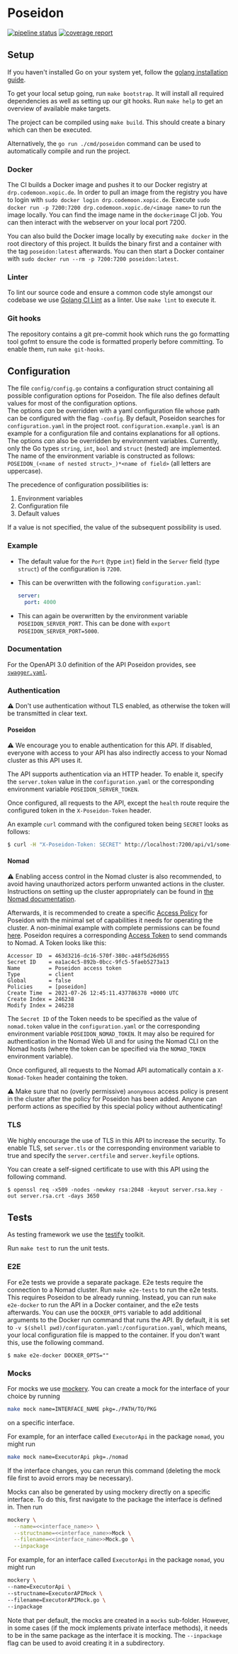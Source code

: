 # Poseidon

[![pipeline status](https://gitlab.hpi.de/codeocean/codemoon/poseidon/badges/main/pipeline.svg)](https://gitlab.hpi.de/codeocean/codemoon/poseidon/-/commits/main)
[![coverage report](https://gitlab.hpi.de/codeocean/codemoon/poseidon/badges/main/coverage.svg)](https://gitlab.hpi.de/codeocean/codemoon/poseidon/-/commits/main)

## Setup

If you haven't installed Go on your system yet, follow the [golang installation guide](https://golang.org/doc/install).

To get your local setup going, run `make bootstrap`. It will install all required dependencies as well as setting up our git hooks. Run `make help` to get an overview of available make targets.

The project can be compiled using `make build`. This should create a binary which can then be executed.

Alternatively, the `go run ./cmd/poseidon` command can be used to automatically compile and run the project.

### Docker

The CI builds a Docker image and pushes it to our Docker registry at `drp.codemoon.xopic.de`. In order to pull an image from the registry you have to login with `sudo docker login drp.codemoon.xopic.de`. Execute `sudo docker run -p 7200:7200 drp.codemoon.xopic.de/<image name>` to run the image locally. You can find the image name in the `dockerimage` CI job. You can then interact with the webserver on your local port 7200.

You can also build the Docker image locally by executing `make docker` in the root directory of this project. It builds the binary first and a container with the tag `poseidon:latest` afterwards. You can then start a Docker container with `sudo docker run --rm -p 7200:7200 poseidon:latest`.

### Linter

To lint our source code and ensure a common code style amongst our codebase we use [Golang CI Lint](https://golangci-lint.run/usage/install/#local-installation) as a linter. Use `make lint` to execute it.

### Git hooks

The repository contains a git pre-commit hook which runs the go formatting tool gofmt to ensure the code is formatted properly before committing. To enable them, run `make git-hooks`.

## Configuration

The file `config/config.go` contains a configuration struct containing all possible configuration options for Poseidon. The file also defines default values for most of the configuration options.  
The options *can* be overridden with a yaml configuration file whose path can be configured with the flag `-config`. By default, Poseidon searches for `configuration.yaml` in the project root. `configuration.example.yaml` is an example for a configuration file and contains explanations for all options.  
The options *can* also be overridden by environment variables. Currently, only the Go types `string`, `int`, `bool` and `struct` (nested) are implemented. The name of the environment variable is constructed as follows: `POSEIDON_(<name of nested struct>_)*<name of field>` (all letters are uppercase).

The precedence of configuration possibilities is:

1. Environment variables
1. Configuration file
1. Default values

If a value is not specified, the value of the subsequent possibility is used.

### Example

- The default value for the `Port` (type `int`) field in the `Server` field (type `struct`) of the configuration is `7200`.
- This can be overwritten with the following `configuration.yaml`:

  ```yaml
  server:
    port: 4000
  ```

- This can again be overwritten by the environment variable `POSEIDON_SERVER_PORT`. This can be done with `export POSEIDON_SERVER_PORT=5000`.

### Documentation

For the OpenAPI 3.0 definition of the API Poseidon provides, see [`swagger.yaml`](api/swagger.yaml).

### Authentication

⚠️ Don't use authentication without TLS enabled, as otherwise the token will be transmitted in clear text.

#### Poseidon

⚠ We encourage you to enable authentication for this API. If disabled, everyone with access to your API has also indirectly access to your Nomad cluster as this API uses it.

The API supports authentication via an HTTP header. To enable it, specify the `server.token` value in the `configuration.yaml` or the corresponding environment variable `POSEIDON_SERVER_TOKEN`.

Once configured, all requests to the API, except the `health` route require the configured token in the `X-Poseidon-Token` header.

An example `curl` command with the configured token being `SECRET` looks as follows:

```bash
$ curl -H "X-Poseidon-Token: SECRET" http://localhost:7200/api/v1/some-protected-route
```

#### Nomad

⚠ Enabling access control in the Nomad cluster is also recommended, to avoid having unauthorized actors perform unwanted actions in the cluster. Instructions on setting up the cluster appropriately can be found in [the Nomad documentation](https://learn.hashicorp.com/collections/nomad/access-control).

Afterwards, it is recommended to create a specific [Access Policy](https://learn.hashicorp.com/tutorials/nomad/access-control-policies?in=nomad/access-control) for Poseidon with the minimal set of capabilities it needs for operating the cluster. A non-minimal example with complete permissions can be found [here](docs/poseidon_policy.hcl). Poseidon requires a corresponding [Access Token](https://learn.hashicorp.com/tutorials/nomad/access-control-tokens?in=nomad/access-control) to send commands to Nomad. A Token looks like this:

```text
Accessor ID  = 463d3216-dc16-570f-380c-a48f5d26d955
Secret ID    = ea1ac4c5-892b-0bcc-9fc5-5faeb5273a13
Name         = Poseidon access token
Type         = client
Global       = false
Policies     = [poseidon]
Create Time  = 2021-07-26 12:45:11.437786378 +0000 UTC
Create Index = 246238
Modify Index = 246238
```

The `Secret ID` of the Token needs to be specified as the value of `nomad.token` value in the `configuration.yaml` or the corresponding environment variable `POSEIDON_NOMAD_TOKEN`. It may also be required for authentication in the Nomad Web UI and for using the Nomad CLI on the Nomad hosts (where the token can be specified via the `NOMAD_TOKEN` environment variable).

Once configured, all requests to the Nomad API automatically contain a `X-Nomad-Token` header containing the token.

⚠ Make sure that no (overly permissive) `anonymous` access policy is present in the cluster after the policy for Poseidon has been added. Anyone can perform actions as specified by this special policy without authenticating!

### TLS

We highly encourage the use of TLS in this API to increase the security. To enable TLS, set `server.tls` or the corresponding environment variable to true and specify the `server.certfile` and `server.keyfile` options.

You can create a self-signed certificate to use with this API using the following command.

```shell
$ openssl req -x509 -nodes -newkey rsa:2048 -keyout server.rsa.key -out server.rsa.crt -days 3650
```

## Tests

As testing framework we use the [testify](https://github.com/stretchr/testify) toolkit. 

Run `make test` to run the unit tests.

### E2E

For e2e tests we provide a separate package. E2e tests require the connection to a Nomad cluster.
Run `make e2e-tests` to run the e2e tests. This requires Poseidon to be already running.
Instead, you can run `make e2e-docker` to run the API in a Docker container, and the e2e tests afterwards.
You can use the `DOCKER_OPTS` variable to add additional arguments to the Docker run command that runs the API. By default, it is set to `-v $(shell pwd)/configuraton.yaml:/configuration.yaml`, which means, your local configuration file is mapped to the container. If you don't want this, use the following command.

```shell
$ make e2e-docker DOCKER_OPTS=""
```

### Mocks

For mocks we use [mockery](https://github.com/vektra/mockery). You can create a mock for the interface of your choice by running

```bash
make mock name=INTERFACE_NAME pkg=./PATH/TO/PKG
```

on a specific interface.

For example, for an interface called `ExecutorApi` in the package `nomad`, you might run

```bash
make mock name=ExecutorApi pkg=./nomad
```

If the interface changes, you can rerun this command (deleting the mock file first to avoid errors may be necessary).

Mocks can also be generated by using mockery directly on a specific interface. To do this, first navigate to the package the interface is defined in. Then run

```bash
mockery \
  --name=<<interface_name>> \
  --structname=<<interface_name>>Mock \
  --filename=<<interface_name>>Mock.go \
  --inpackage
```

For example, for an interface called `ExecutorApi` in the package `nomad`, you might run

```bash
mockery \
--name=ExecutorApi \
--structname=ExecutorAPIMock \
--filename=ExecutorAPIMock.go \
--inpackage
```

Note that per default, the mocks are created in a `mocks` sub-folder. However, in some cases (if the mock implements private interface methods), it needs to be in the same package as the interface it is mocking. The `--inpackage` flag can be used to avoid creating it in a subdirectory.
